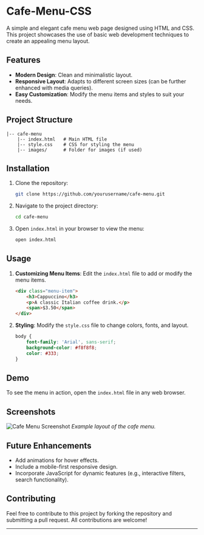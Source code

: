 # Cafe-Menu-CSS

A simple and elegant cafe menu web page designed using HTML and CSS. This project showcases the use of basic web development techniques to create an appealing menu layout.

## Features
- **Modern Design**: Clean and minimalistic layout.
- **Responsive Layout**: Adapts to different screen sizes (can be further enhanced with media queries).
- **Easy Customization**: Modify the menu items and styles to suit your needs.

## Project Structure
```
|-- cafe-menu
    |-- index.html   # Main HTML file
    |-- style.css    # CSS for styling the menu
    |-- images/      # Folder for images (if used)
```

## Installation
1. Clone the repository:
   ```bash
   git clone https://github.com/yourusername/cafe-menu.git
   ```

2. Navigate to the project directory:
   ```bash
   cd cafe-menu
   ```

3. Open `index.html` in your browser to view the menu:
   ```bash
   open index.html
   ```

## Usage
1. **Customizing Menu Items**: Edit the `index.html` file to add or modify the menu items.
   ```html
   <div class="menu-item">
       <h3>Cappuccino</h3>
       <p>A classic Italian coffee drink.</p>
       <span>$3.50</span>
   </div>
   ```

2. **Styling**: Modify the `style.css` file to change colors, fonts, and layout.
   ```css
   body {
       font-family: 'Arial', sans-serif;
       background-color: #f8f8f8;
       color: #333;
   }
   ```

## Demo
To see the menu in action, open the `index.html` file in any web browser.

## Screenshots
![Cafe Menu Screenshot](images/demo.png)
*Example layout of the cafe menu.*

## Future Enhancements
- Add animations for hover effects.
- Include a mobile-first responsive design.
- Incorporate JavaScript for dynamic features (e.g., interactive filters, search functionality).

## Contributing
Feel free to contribute to this project by forking the repository and submitting a pull request. All contributions are welcome!

---
